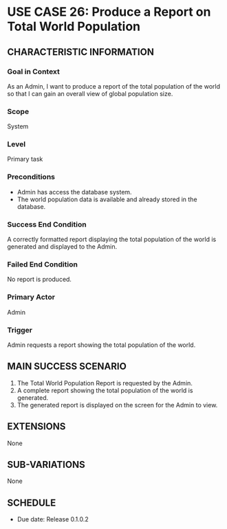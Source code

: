 # USE CASE 26: Produce a Report on Total World Population

## CHARACTERISTIC INFORMATION

### Goal in Context
As an Admin, I want to produce a report of the total population of the world so that I can gain an overall view of global population size.

### Scope
System

### Level
Primary task

### Preconditions
* Admin has access the database system.  
* The world population data is available and already stored in the database.

### Success End Condition
A correctly formatted report displaying the total population of the world is generated and displayed to the Admin.

### Failed End Condition
No report is produced.

### Primary Actor
Admin

### Trigger
Admin requests a report showing the total population of the world.

## MAIN SUCCESS SCENARIO
1. The Total World Population Report is requested by the Admin.  
2. A complete report showing the total population of the world is generated.  
3. The generated report is displayed on the screen for the Admin to view.

## EXTENSIONS
None

## SUB-VARIATIONS
None

## SCHEDULE
* Due date: Release 0.1.0.2
